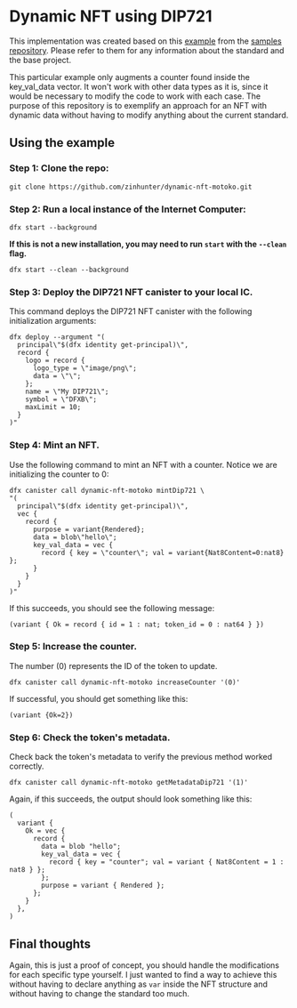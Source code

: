 # Dynamic NFT using DIP721

This implementation was created based on this [example](https://github.com/dfinity/examples/tree/master/motoko/dip721-nft-container) from the [samples repository](https://github.com/dfinity/examples). Please refer to them for any information about the standard and the base project.

This particular example only augments a counter found inside the key_val_data vector. It won't work with other data types as it is, since it would be necessary to modify the code to work with each case. The purpose of this repository is to exemplify an approach for an NFT with dynamic data without having to modify anything about the current standard.

## Using the example

 ### Step 1: Clone the repo:

```
git clone https://github.com/zinhunter/dynamic-nft-motoko.git
```

 ### Step 2: Run a local instance of the Internet Computer:

```
dfx start --background 
```

**If this is not a new installation, you may need to run `start` with the `--clean` flag.**

```
dfx start --clean --background
```

 ### Step 3: Deploy the DIP721 NFT canister to your local IC.
This command deploys the DIP721 NFT canister with the following initialization arguments:

```
dfx deploy --argument "(
  principal\"$(dfx identity get-principal)\", 
  record {
    logo = record {
      logo_type = \"image/png\";
      data = \"\";
    };
    name = \"My DIP721\";
    symbol = \"DFXB\";
    maxLimit = 10;
  }
)"
```

 ### Step 4: Mint an NFT.

Use the following command to mint an NFT with a counter. Notice we are initializing the counter to 0:

```
dfx canister call dynamic-nft-motoko mintDip721 \
"(
  principal\"$(dfx identity get-principal)\", 
  vec { 
    record {
      purpose = variant{Rendered};
      data = blob\"hello\";
      key_val_data = vec {
        record { key = \"counter\"; val = variant{Nat8Content=0:nat8} };
      }
    }
  }
)"
```

If this succeeds, you should see the following message:

```
(variant { Ok = record { id = 1 : nat; token_id = 0 : nat64 } })
```

 ### Step 5: Increase the counter.

 The number (0) represents the ID of the token to update.

```
dfx canister call dynamic-nft-motoko increaseCounter '(0)'
```

If successful, you should get something like this:

```
(variant {Ok=2})
```

### Step 6: Check the token's metadata.

Check back the token's metadata to verify the previous method worked correctly.

```
dfx canister call dynamic-nft-motoko getMetadataDip721 '(1)'
```

Again, if this succeeds, the output should look something like this:

```
(
  variant {
    Ok = vec {
      record {
        data = blob "hello";
        key_val_data = vec {
          record { key = "counter"; val = variant { Nat8Content = 1 : nat8 } };
        };
        purpose = variant { Rendered };
      };
    }
  },
)
```

## Final thoughts

Again, this is just a proof of concept, you should handle the modifications for each specific type yourself. I just wanted to find a way to achieve this without having to declare anything as `var` inside the NFT structure and without having to change the standard too much.